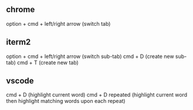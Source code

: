 ## chrome
option + cmd + left/right arrow (switch tab)

## iterm2
option + cmd + left/right arrow (switch sub-tab)
cmd + D (create new sub-tab)
cmd + T (create new tab)

## vscode
cmd + D (highlight current word)
cmd + D repeated (highlight current word then highlight matching words upon each repeat)
